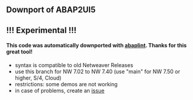 ## Downport of ABAP2UI5

## !!! Experimental !!! 

#### This code was automatically downported with [abaplint](https://github.com/abaplint/abaplint). Thanks for this great tool!

* syntax is compatible to old Netweaver Releases
* use this branch for NW 7.02 to NW 7.40 (use "main" for NW 7.50 or higher, S/4, Cloud)
* restrictions: some demos are not working
* in case of problems, create an [issue](https://github.com/oblomov-dev/ABAP2UI5/issues)


